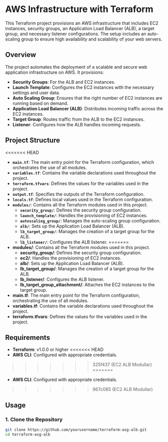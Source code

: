 # AWS Infrastructure with Terraform

This Terraform project provisions an AWS infrastructure that includes EC2 instances, security groups, an Application Load Balancer (ALB), a target group, and necessary listener configurations. The setup includes an auto-scaling group to ensure high availability and scalability of your web servers.

## Overview

The project automates the deployment of a scalable and secure web application infrastructure on AWS. It provisions:

- **Security Groups**: For the ALB and EC2 instances.
- **Launch Template**: Configures the EC2 instances with the necessary settings and user data.
- **Auto Scaling Group**: Ensures that the right number of EC2 instances are running based on demand.
- **Application Load Balancer (ALB)**: Distributes incoming traffic across the EC2 instances.
- **Target Group**: Routes traffic from the ALB to the EC2 instances.
- **Listener**: Configures how the ALB handles incoming requests.

## Project Structure

<<<<<<< HEAD
- **`main.tf`**: The main entry point for the Terraform configuration, which orchestrates the use of all modules.
- **`variables.tf`**: Contains the variable declarations used throughout the project.
- **`terraform.tfvars`**: Defines the values for the variables used in the project.
- **`output.tf`**: Specifies the outputs of the Terraform configuration.
- **`locals.tf`**: Defines local values used in the Terraform configuration.
- **`modules/`**: Contains all the Terraform modules used in this project.
  - **`security_group/`**: Defines the security group configuration.
  - **`launch_template/`**: Handles the provisioning of EC2 instances.
  - **`autoscaling_group/`**: Manages the auto-scaling group configuration.
  - **`alb/`**: Sets up the Application Load Balancer (ALB).
  - **`lb_target_group/`**: Manages the creation of a target group for the ALB.
  - **`lb_listener/`**: Configures the ALB listener.
=======
- **modules/**: Contains all the Terraform modules used in this project.
  - **security_group/**: Defines the security group configuration.
  - **ec2/**: Handles the provisioning of EC2 instances.
  - **alb/**: Sets up the Application Load Balancer (ALB).
  - **lb_target_group/**: Manages the creation of a target group for the ALB.
  - **lb_listener/**: Configures the ALB listener.
  - **lb_target_group_attachment/**: Attaches the EC2 instances to the target group.
- **main.tf**: The main entry point for the Terraform configuration, orchestrating the use of all modules.
- **variables.tf**: Contains the variable declarations used throughout the project.
- **terraform.tfvars**: Defines the values for the variables used in the project.

## Requirements

- **Terraform**: v1.0.0 or higher
<<<<<<< HEAD
- **AWS CLI**: Configured with appropriate credentials.
>>>>>>> 325f437 (EC2 ALB Modullar)
=======
- **AWS CLI**: Configured with appropriate credentials.
>>>>>>> 967c085 (EC2 ALB Modullar)

## Usage

### 1. Clone the Repository

```bash
git clone https://github.com/yourusername/terraform-asg-alb.git
cd terraform-asg-alb
